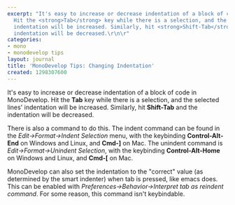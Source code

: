 ```yaml
---
excerpt: "It's easy to increase or decrease indentation of a block of code in MonoDevelop.
  Hit the <strong>Tab</strong> key while there is a selection, and the selected lines'
  indentation will be increased. Similarly, hit <strong>Shift-Tab</strong> and the
  indentation will be decreased.\r\n\r"
categories:
- mono
- monodevelop tips
layout: journal
title: 'MonoDevelop Tips: Changing Indentation'
created: 1298307600
---
```

It's easy to increase or decrease indentation of a block of code in MonoDevelop. Hit the <strong>Tab</strong> key while there is a selection, and the selected lines' indentation will be increased. Similarly, hit <strong>Shift-Tab</strong> and the indentation will be decreased.

There is also a command to do this. The indent command can be found in the <em>Edit->Format->Indent Selection</em> menu, with the keybinding <strong>Control-Alt-End</strong> on Windows and Linux, and <strong>Cmd-]</strong> on Mac.  The unindent command is <em>Edit->Format->Unindent Selection</em>, with the keybinding <strong>Control-Alt-Home</strong> on Windows and Linux, and <strong>Cmd-[</strong> on Mac. 

MonoDevelop can also set the indentation to the "correct" value (as determined by the smart indenter) when tab is pressed, like emacs does. This can be enabled with <em>Preferences->Behavior->Interpret tab as reindent command</em>. For some reason, this command isn't keybindable.
